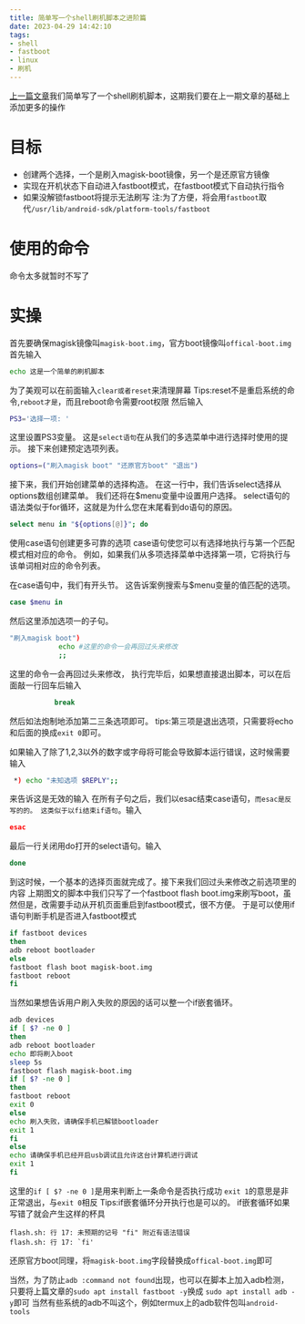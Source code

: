 ```yaml
---
title: 简单写一个shell刷机脚本之进阶篇
date: 2023-04-29 14:42:10
tags:
- shell
- fastboot
- linux
- 刷机
---
```

[上一篇文章](https://dpkg123.github.io/2023/04/29/%E7%AE%80%E5%8D%95%E5%86%99%E4%B8%80%E4%B8%AAshell%E5%88%B7%E6%9C%BA%E8%84%9A%E6%9C%AC/)我们简单写了一个shell刷机脚本，这期我们要在上一期文章的基础上添加更多的操作
# 目标
- 创建两个选择，一个是刷入magisk-boot镜像，另一个是还原官方镜像
- 实现在开机状态下自动进入fastboot模式，在fastboot模式下自动执行指令
- 如果没解锁fastboot将提示无法刷写
注:为了方便，将会用`fastboot`取代`/usr/lib/android-sdk/platform-tools/fastboot`
# 使用的命令
命令太多就暂时不写了
# 实操
首先要确保magisk镜像叫`magisk-boot.img`，官方boot镜像叫`offical-boot.img`
首先输入
```bash
echo 这是一个简单的刷机脚本
```
为了美观可以在前面输入`clear或者reset`来清理屏幕
Tips:reset不是重启系统的命令,`reboot才是`，而且reboot命令需要root权限
然后输入
```bash
PS3='选择一项: '
```
这里设置PS3变量。 这是`select语句`在从我们的多选菜单中进行选择时使用的提示。
接下来创建预定选项列表。
```bash
options=("刷入magisk boot" "还原官方boot" "退出")
```
接下来，我们开始创建菜单的选择构造。 在这一行中，我们告诉select选择从options数组创建菜单。 我们还将在$menu变量中设置用户选择。 select语句的语法类似于for循环，这就是为什么您在末尾看到do语句的原因。
```bash
select menu in "${options[@]}"; do
```
使用case语句创建更多可靠的选项
case语句使您可以有选择地执行与第一个匹配模式相对应的命令。 例如，如果我们从多项选择菜单中选择第一项，它将执行与该单词相对应的命令列表。

在case语句中，我们有开头节。 这告诉案例搜索与$menu变量的值匹配的选项。
```bash
case $menu in
```
然后这里添加选项一的子句。
```bash
"刷入magisk boot")
            echo #这里的命令一会再回过头来修改
            ;;
```
这里的命令一会再回过头来修改，
执行完毕后，如果想直接退出脚本，可以在后面敲一行回车后输入
```bash
           break
```
然后如法炮制地添加第二三条选项即可。
tips:第三项是退出选项，只需要将echo和后面的换成`exit 0`即可。

如果输入了除了1,2,3以外的数字或字母将可能会导致脚本运行错误，这时候需要输入
```bash
 *) echo "未知选项 $REPLY";;
```
来告诉这是无效的输入
在所有子句之后，我们以esac结束case语句，`而esac是反写的的。 这类似于以fi结束if语句`。输入
```bash
esac
```
最后一行关闭用do打开的select语句。输入
```bash
done
```
到这时候，一个基本的选择页面就完成了。接下来我们回过头来修改之前选项里的内容
上期图文的脚本中我们只写了一个fastboot flash boot.img来刷写boot，虽然但是，改需要手动从开机页面重启到fastboot模式，很不方便。
于是可以使用if语句判断手机是否进入fastboot模式
```bash
if fastboot devices
then
adb reboot bootloader
else
fastboot flash boot magisk-boot.img
fastboot reboot
fi
```
当然如果想告诉用户刷入失败的原因的话可以整一个if嵌套循环。
```bash
adb devices
if [ $? -ne 0 ]
then
adb reboot bootloader
echo 即将刷入boot
sleep 5s
fastboot flash magisk-boot.img
if [ $? -ne 0 ]
then
fastboot reboot
exit 0
else
echo 刷入失败，请确保手机已解锁bootloader
exit 1
fi
else
echo 请确保手机已经开启usb调试且允许这台计算机进行调试
exit 1
fi
```
这里的`if [ $? -ne 0 ]`是用来判断上一条命令是否执行成功
`exit 1`的意思是非正常退出，与`exit 0`相反
Tips:if嵌套循环分开执行也是可以的。
if嵌套循环如果写错了就会产生这样的杯具
```text
flash.sh: 行 17: 未预期的记号 "fi" 附近有语法错误
flash.sh: 行 17: `fi'
```
还原官方boot同理，将`magisk-boot.img`字段替换成`offical-boot.img`即可

当然，为了防止`adb :command not found`出现，也可以在脚本上加入adb检测，只要将上篇文章的`sudo apt install fastboot -y`换成
`sudo apt install adb -y`即可
当然有些系统的adb不叫这个，例如termux上的adb软件包叫`android-tools`

